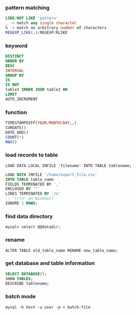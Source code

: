 ### pattern matching
```sql
LIKE/NOT LIKE 'pattern'
_ -> match any single character
% -> match an arbitrary number of characters
REGEXP_LIKE(,)/REGEXP/RLIKE
```

### keyword
```sql
DISTINCT
ORDER BY
DESC
INTERVAL
GROUP BY
IS
IS NOT
table1 INNER JOIN table2 ON
LIMIT
AUTO_INCREMENT
```

### function
```sql
TIMESTAMPDIFF(YEAR/MONTH/DAY,,)
CURDATE()
DATE_ADD()
COUNT(*)
MAX()
```

### load records to table
`LOAD DATA LOCAL INFILE 'filename' INTO TABLE tablename;`

```sql
LOAD DATA INFILE '/home/export_file.csv'
INTO TABLE table_name
FIELDS TERMINATED BY ','
ENCLOSED BY '"'
LINES TERMINATED BY '/n'
-- '\r\n' on Windows?
IGNORE 1 ROWS;
```

### find data directory
`mysql> select @@datadir;`

### rename
`ALTER TABLE old_table_name RENAME new_table_name;`

### get database and table information
```sql
SELECT DATABASE();
SHOW TABLES;
DESCRIBE tablename;
```

### batch mode
`mysql -h host -u user -p < batch-file`
